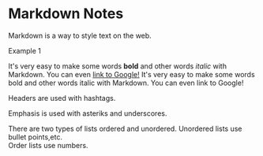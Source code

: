 # Markdown Notes
Markdown is a way to style text on the web.

Example 1

It's very easy to make some words **bold** and other words *italic* with Markdown. You can even [link to Google!](http://google.com)
It's very easy to make some words bold and other words italic with Markdown. You can even link to Google!

Headers are used with hashtags.
  
Emphasis is used with asteriks and underscores.
  
There are two types of lists ordered and unordered.
Unordered lists use bullet points,etc.<br>
Order lists use numbers.

